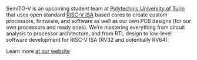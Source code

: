 SemiTO-V is an upcoming student team at [Polytechnic University of Turin](https://www.polito.it/en) that uses open
standard [RISC-V ISA](https://en.wikipedia.org/wiki/RISC-V) based cores to create custom processors, firmware, and
software as well as our own PCB designs (for our own processors and ready ones). We’re mastering everything from
circuit analysis to processor architecture, and from RTL design to low-level software development for RISC-V ISA 
(RV32 and potentially RV64).

Learn more [at our website](https://semitov.github.io/)
